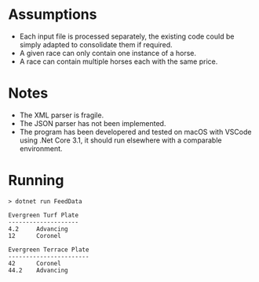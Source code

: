 # Assumptions #

* Each input file is processed separately, the existing code could be simply adapted to consolidate them if required.
* A given race can only contain one instance of a horse.
* A race can contain multiple horses each with the same price.

# Notes #

* The XML parser is fragile.
* The JSON parser has not been implemented.
* The program has been developered and tested on macOS with VSCode using .Net Core 3.1, it should run elsewhere with a comparable environment.

# Running #

```script
> dotnet run FeedData

Evergreen Turf Plate
--------------------
4.2	    Advancing
12	    Coronel

Evergreen Terrace Plate
-----------------------
42	    Coronel
44.2	Advancing

```